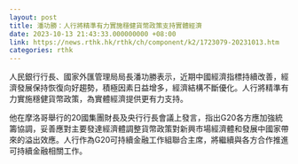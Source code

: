 ```yaml
---
layout: post
title: 潘功勝：人行將精準有力實施穩健貨幣政策支持實體經濟
date: 2023-10-13 21:43:33.000000000 +08:00
link: https://news.rthk.hk/rthk/ch/component/k2/1723079-20231013.htm
categories: rthk
---
```


人民銀行行長、國家外匯管理局局長潘功勝表示，近期中國經濟指標持續改善，經濟發展保持恢復向好趨勢，積極因素日益增多，經濟結構不斷優化。人行將精準有力實施穩健貨幣政策，為實體經濟提供更有力支持。

他在摩洛哥舉行的20國集團財長及央行行長會議上發言，指出G20各方應加強統籌協調，妥善應對主要發達經濟體調整貨幣政策對新興市場經濟體和發展中國家帶來的溢出效應。人行作為G20可持續金融工作組聯合主席，將繼續與各方合作推進可持續金融相關工作。
